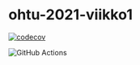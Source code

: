 # ohtu-2021-viikko1

[![codecov](https://codecov.io/gh/tietotuomas/ohtu-2021-viikko1/branch/main/graph/badge.svg?token=CRZF97JHS7)](https://codecov.io/gh/tietotuomas/ohtu-2021-viikko1)

![GitHub Actions](https://github.com/tietotuomas/ohtu-2021-viikko1/workflows/Java%20CI%20with%20Gradle/badge.svg)
